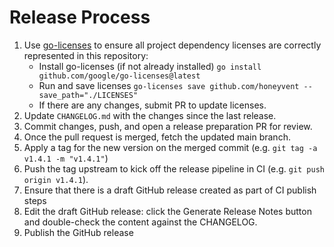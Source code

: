 # Release Process

1. Use [go-licenses](https://github.com/google/go-licenses) to ensure all project dependency licenses are correctly represented in this repository:
    - Install go-licenses (if not already installed) `go install github.com/google/go-licenses@latest`
    - Run and save licenses `go-licenses save github.com/honeyvent --save_path="./LICENSES"`
    - If there are any changes, submit PR to update licenses.
1. Update `CHANGELOG.md` with the changes since the last release.
1. Commit changes, push, and open a release preparation PR for review.
1. Once the pull request is merged, fetch the updated main branch.
1. Apply a tag for the new version on the merged commit (e.g. `git tag -a v1.4.1 -m "v1.4.1"`)
1. Push the tag upstream to kick off the release pipeline in CI (e.g. `git push origin v1.4.1`).
1. Ensure that there is a draft GitHub release created as part of CI publish steps
1. Edit the draft GitHub release: click the Generate Release Notes button and double-check the content against the CHANGELOG.
1. Publish the GitHub release
